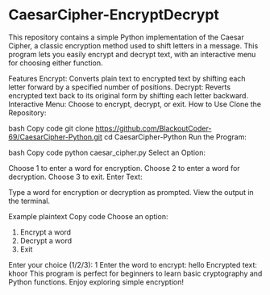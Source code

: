 # CaesarCipher-EncryptDecrypt
This repository contains a simple Python implementation of the Caesar Cipher, a classic encryption method used to shift letters in a message. This program lets you easily encrypt and decrypt text, with an interactive menu for choosing either function.

Features
Encrypt: Converts plain text to encrypted text by shifting each letter forward by a specified number of positions.
Decrypt: Reverts encrypted text back to its original form by shifting each letter backward.
Interactive Menu: Choose to encrypt, decrypt, or exit.
How to Use
Clone the Repository:

bash
Copy code
git clone https://github.com/BlackoutCoder-69/CaesarCipher-Python.git
cd CaesarCipher-Python
Run the Program:

bash
Copy code
python caesar_cipher.py
Select an Option:

Choose 1 to enter a word for encryption.
Choose 2 to enter a word for decryption.
Choose 3 to exit.
Enter Text:

Type a word for encryption or decryption as prompted.
View the output in the terminal.

Example
plaintext
Copy code
Choose an option:
1. Encrypt a word
2. Decrypt a word
3. Exit

Enter your choice (1/2/3): 1
Enter the word to encrypt: hello
Encrypted text: khoor
This program is perfect for beginners to learn basic cryptography and Python functions. Enjoy exploring simple encryption!
